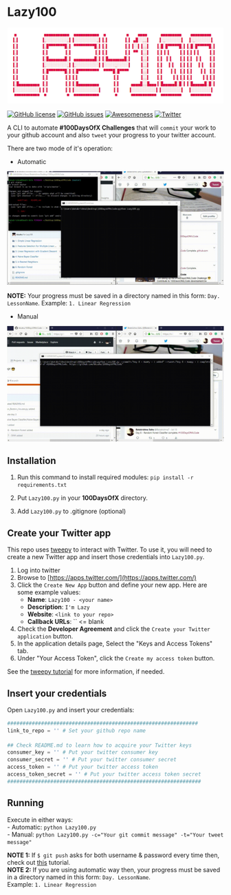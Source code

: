 # Lazy100
![Logo](/Images/Logo.png)

[![GitHub license](https://img.shields.io/github/license/bksahu/Lazy100.svg)](https://github.com/bksahu/Lazy100/blob/master/LICENSE)
[![GitHub issues](https://img.shields.io/github/issues/bksahu/Lazy100.svg)](https://github.com/bksahu/Lazy100/issues)
[![Awesomeness](https://img.shields.io/badge/awesomeness-maximum-red.svg)](https://github.com/bksahu/Lazy100/)
[![Twitter](https://img.shields.io/twitter/url/https/github.com/bksahu/Lazy100.svg?style=social)](https://twitter.com/intent/tweet?text=Wow:&url=https%3A%2F%2Fgithub.com%2Fbksahu%2FLazy100)

A CLI to automate **#100DaysOfX Challenges** that will `commit` your work to your github account and also `tweet` your progress to your twitter account. <br>



There are two mode of it's operation:
- Automatic


![Lazy100-Auto](https://raw.githubusercontent.com/bksahu/Lazy100/master/Images/lazy100DemoAuto.gif)

**NOTE:** Your progress must be saved in a directory named in this form: `Day. LessonName`. Example: `1. Linear Regression`

- Manual


![Lazy100-Auto](https://raw.githubusercontent.com/bksahu/Lazy100/master/Images/Lazy100DemoManual.gif)


## Installation

1. Run this command to install required modules:
  `pip install -r requirements.txt`

2. Put `Lazy100.py` in your **100DaysOfX** directory.

3. Add `Lazy100.py` to .gitignore (optional)

## Create your Twitter app

This repo uses [tweepy](https://github.com/tweepy/tweepy) to interact with Twitter. To use it, you will need to create a new Twitter app and insert those credentials into `Lazy100.py`.

1. Log into twitter
1. Browse to [https://apps.twitter.com/](https://apps.twitter.com/)
1. Click the `Create New App` button and define your new app. Here are some example values:
    * **Name**: `Lazy100 - <your name>`
    * **Description**: `I'm Lazy`
    * **Website**: `<link to your repo>`
    * **Callback URLs**: `` <= blank
1. Check the **Developer Agreement** and click the `Create your Twitter application` button.
1. In the application details page, Select the "Keys and Access Tokens" tab.
1. Under "Your Access Token", click the `Create my access token` button.

See the [tweepy tutorial](http://docs.tweepy.org/en/v3.5.0/auth_tutorial.html) for more information, if needed.

## Insert your credentials
Open `Lazy100.py` and insert your credentials:

```python
##############################################################
link_to_repo = '' # Set your github repo name

## Check README.md to learn how to acquire your Twitter keys
consumer_key = '' # Put your twitter consumer key
consumer_secret = '' # Put your twitter consumer secret
access_token = '' # Put your twitter access token
access_token_secret = '' # Put your twitter access token secret
###############################################################
```
## Running

Execute in either ways:<br>
    - Automatic: `python Lazy100.py`<br>
    - Manual: `python Lazy100.py -c="Your git commit message" -t="Your tweet message"`<br>
    
**NOTE 1:** If `$ git push` asks for both username & password every time then, check out [this](https://stackoverflow.com/questions/11403407/git-asks-for-username-every-time-i-push) tutorial.<br>
**NOTE 2:** If you are using automatic way then, your progress must be saved in a directory named in this form: `Day. LessonName`.<br> Example: `1. Linear Regression`

